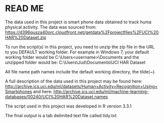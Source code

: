 # READ ME

The data used in this project is smart phone data obtained to track huma physical activity. The data was sourced from: https://d396qusza40orc.cloudfront.net/getdata%2Fprojectfiles%2FUCI%20HAR%20Dataset.zip

To run the script(s) in this project, you need to unzip the zip file in the URL to you DEFAULT working folder.
For example in Windows 7, your default working folder would be C:\Users\<username>\Documents and the unzipped folder would be: C:\Users\Jud\Documents\UCI HAR Dataset

All file name path names include the default working directory, the tilde(~). 

A full description of the data used in this project may be found here: http://archive.ics.uci.edu/ml/datasets/Human+Activity+Recognition+Using+Smartphones
and here: http://archive.ics.uci.edu/ml/machine-learning-databases/00240/UCI%20HAR%20Dataset.names

The script used in this project was developed in R version 3.3.1

The final output is a tab delimited text file called tidy.txt